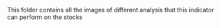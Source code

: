 This folder contains all the images of different analysis that this indicator can perform on the stocks